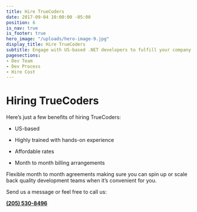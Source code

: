 ```yaml
---
title: Hire TrueCoders
date: 2017-09-04 10:00:00 -05:00
position: 6
is_nav: true
is_footer: true
hero_image: "/uploads/hero-image-9.jpg"
display_title: Hire TrueCoders
subtitle: Engage with US-based .NET developers to fulfill your company’s needs
pagesections:
- Dev Team
- Dev Process
- Hire Cost
---
```


# Hiring TrueCoders

Here’s just a few benefits of hiring TrueCoders:

* US-based

* Highly trained with hands-on experience

* Affordable rates

* Month to month billing arrangements

Flexible month to month agreements making sure you can spin up or scale back quality development teams when it’s convenient for you.

Send us a message or feel free to call us:

**[(205) 530-8496](tel:12055308496)**